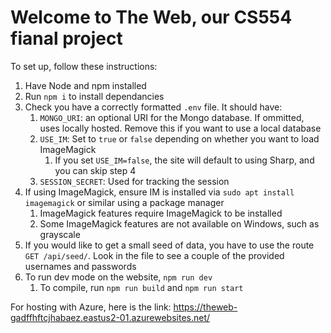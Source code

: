 # Welcome to The Web, our CS554 fianal project

To set up, follow these instructions:
1. Have Node and npm installed
2. Run `npm i` to install dependancies
3. Check you have a correctly formatted `.env` file. It should have:
    1. `MONGO_URI`: an optional URI for the Mongo database. If ommitted, uses locally hosted. Remove this if you want to use a local database
    2. `USE_IM`: Set to `true` or `false` depending on whether you want to load ImageMagick
        1. If you set `USE_IM=false`, the site will default to using Sharp, and you can skip step 4
    3. `SESSION_SECRET`: Used for tracking the session
4. If using ImageMagick, ensure IM is installed via `sudo apt install imagemagick` or similar using a package manager
    1. ImageMagick features require ImageMagick to be installed
    2. Some ImageMagick features are not available on Windows, such as grayscale
5. If you would like to get a small seed of data, you have to use the route `GET /api/seed/`. Look in the file to see a couple of the provided usernames and passwords
6. To run dev mode on the website, `npm run dev`
    1. To compile, run `npm run build` and `npm run start`

For hosting with Azure, here is the link: https://theweb-gadffhftcjhabaez.eastus2-01.azurewebsites.net/
